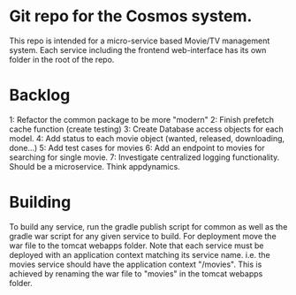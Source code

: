 # Git repo for the Cosmos system. 
This repo is intended for a micro-service based Movie/TV management system. Each service including the frontend web-interface has its own folder in the root of the repo. 

# Backlog
1: Refactor the common package to be more "modern"
2: Finish prefetch cache function (create testing)
3: Create Database access objects for each model.
4: Add status to each movie object (wanted, released, downloading, done...)
5: Add test cases for movies
6: Add an endpoint to movies for searching for single movie.
7: Investigate centralized logging functionality. Should be a microservice. Think appdynamics.

# Building
To build any service, run the gradle publish script for common as well as the gradle war script for any given service to build.
For deployment move the war file to the tomcat webapps folder. Note that each service must be deployed with an application context matching its service name. i.e. the movies service should have the application context "/movies". This is achieved by renaming the war file to "movies" in the tomcat webapps folder.
